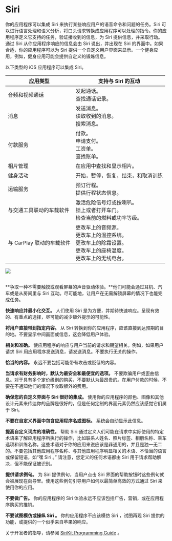 
# Siri

你的应用程序可以集成 Siri 来执行某些响应用户的语音命令和问题的任务。Siri 可以进行语言处理和语义分析，将口头请求转换成应用程序可以处理的指令。你的应用程序定义它支持的任务，验证接收到的信息，为 Siri 提供信息，并采取行动。通过 Siri 从你应用程序响应的信息会由 Siri 说出，并出现在 Siri 的界面中。如果合适，你的应用程序可以为 Siri 提供一个自定义用户界面来显示。一个健身应用，例如，健身应用可能会提供自定义的锻炼信息。

以下类型的 iOS 应用程序可以集成 Siri。


| 应用类型      |          支持与 Siri 的互动
|----------------------|--------
|音频和视频通话|发起通话。<br />查找通话记录。
|消息 |发送消息。<br />读取收到的消息。<br />搜索消息。
|付款服务|   付款。<br />  申请支付。<br />  工资单。 <br />  查找账单。                                                                                                     
|相片管理 |在应用中查找和显示相片。
|健身活动|开始，暂停，恢复，结束，和取消训练
|运输服务|预订行程。<br />提供行程状态信息。
|与交通工具联动的车载软件 |激活危险信号灯或按喇叭。<br />锁上或者打开车门。<br />检查当前的燃料或功率等级。
|与 CarPlay 联动的车载软件|  更改车上的音频源。<br />更改车上的温控系统。<br />更改车上的除霜设置。<br />更改车上的座椅温度。<br />更改车上的无线电台。

![](https://developer.apple.com/ios/human-interface-guidelines/images/Siri.png)                                                           

<br>                       
                                                                                                                                                                                                                                                                                                                                                                   **争取一种不需要触摸或观看屏幕的声音驱动体验。**他们可能会通过耳机、汽车或是从房间里与 Siri 互动。尽可能地，让用户在无需解锁屏幕的情况下也能完成任务。

**快速响应并最小化交互。** 人们使用 Siri 是为方便，并期待快速响应。呈现有效的、有重点的选择，尽可能的减少额外提示的可能性。

**将用户直接带到指定内容。** 从 Siri 转换到你的应用程序，应该直接到达预期的目的地。不要显示中间画面或信息，这会降低用户体验。

**相关和准确。** 使应用程序的响应与用户当前的请求和期望相关。例如，如果用户请求 Siri 用应用程序发送消息，请发送消息。不要执行无关的操作。

**恰当的内容。** 永远不要包括可能带有攻击或贬低的内容。

**当请求有财务影响时，默认为最安全和最便宜的选项。** 不要欺骗用户或歪曲信息。对于具有多个定价级别的购买，不要默认为最昂贵的。在用户付款的时候，不要在不通知他们的情况下收取额外的费用。

**确保您的自定义界面与 Siri 很好的集成。** 使用你的应用程序的颜色、图像和其他设计元素来传达你的品牌是很好的，但是任何定制的界面元素仍然应该感觉它们属于 Siri。

**不要在自定义界面中包含应用程序名或图标。** 系统会自动显示此信息。

**提高自定义词库的准确性。** 帮助 Siri 通过定义人们可能在请求中实际使用的特定术语来了解应用程序所执行的操作，比如联系人姓名、照片标签、相册名称、乘车选项和训练名称。这些术语对于你的应用来说应该是非通用的，并且是独一无二的。不要包括其他应用程序名称、与其他应用程序明显相关的术语、不恰当的语言或保留短语，如“嘿 Siri 。” 请注意，您定义的任何术语都由 Siri 用于请求帮助解决，但不能保证被识别。

**提供请求例句。** 为 Siri 提供例句，当用户点击 Siri 界面的帮助按钮时这些例句就会被展现在向导里。使用这些例句引导用户如何以最简单高效的方式通过 Siri 来使用你的应用。

**不要做广告。** 你的应用程序的 Siri 体验永远不应该包括广告，营销，或在应用程序购买的推销。

**不要试图模仿或操纵 Siri 。** 你的应用程序不应该模仿 Siri ，试图再现 Siri 提供的功能，或提供的一个似乎来自苹果的响应。

关于开发者的指导，请参阅 [SiriKit Programming Guide](https://developer.apple.com/documentation/sirikit) 。
